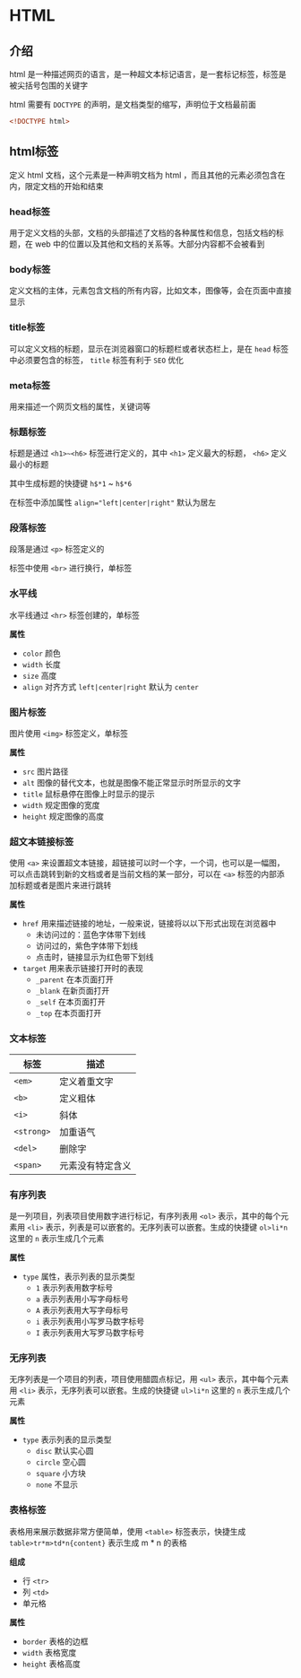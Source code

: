 # HTML

## 介绍

html 是一种描述网页的语言，是一种超文本标记语言，是一套标记标签，标签是被尖括号包围的关键字

html 需要有 `DOCTYPE` 的声明，是文档类型的缩写，声明位于文档最前面

```html
<!DOCTYPE html>
```

## html标签

定义 html 文档，这个元素是一种声明文档为 html ，而且其他的元素必须包含在内，限定文档的开始和结束

### head标签

用于定义文档的头部，文档的头部描述了文档的各种属性和信息，包括文档的标题，在 web 中的位置以及其他和文档的关系等。大部分内容都不会被看到

### body标签

定义文档的主体，元素包含文档的所有内容，比如文本，图像等，会在页面中直接显示

### title标签

可以定义文档的标题，显示在浏览器窗口的标题栏或者状态栏上，是在 `head` 标签中必须要包含的标签， `title` 标签有利于 `SEO` 优化

### meta标签

用来描述一个网页文档的属性，关键词等

### 标题标签

标题是通过 `<h1>~<h6>` 标签进行定义的，其中 `<h1>` 定义最大的标题， `<h6>` 定义最小的标题

其中生成标题的快捷键 `h$*1` ~ `h$*6`

在标签中添加属性 `align="left|center|right"` 默认为居左

### 段落标签

段落是通过 `<p>` 标签定义的

标签中使用 `<br>` 进行换行，单标签

### 水平线

水平线通过 `<hr>` 标签创建的，单标签

**属性**

- `color` 颜色
- `width` 长度
- `size` 高度
- `align` 对齐方式 `left|center|right` 默认为 `center`

### 图片标签

图片使用 `<img>` 标签定义，单标签

**属性**

- `src` 图片路径
- `alt` 图像的替代文本，也就是图像不能正常显示时所显示的文字
- `title` 鼠标悬停在图像上时显示的提示
- `width` 规定图像的宽度
- `height` 规定图像的高度

### 超文本链接标签

使用 `<a>` 来设置超文本链接，超链接可以时一个字，一个词，也可以是一幅图，可以点击跳转到新的文档或者是当前文档的某一部分，可以在 `<a>` 标签的内部添加标题或者是图片来进行跳转

**属性**

- `href` 用来描述链接的地址，一般来说，链接将以以下形式出现在浏览器中
  - 未访问过的：蓝色字体带下划线
  - 访问过的，紫色字体带下划线
  - 点击时，链接显示为红色带下划线
- `target` 用来表示链接打开时的表现
  - `_parent` 在本页面打开
  - `_blank` 在新页面打开
  - `_self` 在本页面打开
  - `_top` 在本页面打开

### 文本标签

|标签|描述|
|---|---|
|`<em>`|定义着重文字|
|`<b>`|定义粗体|
|`<i>`|斜体|
|`<strong>`|加重语气|
|`<del>`|删除字|
|`<span>`|元素没有特定含义|

### 有序列表

是一列项目，列表项目使用数字进行标记，有序列表用 `<ol>` 表示，其中的每个元素用 `<li>` 表示，列表是可以嵌套的。无序列表可以嵌套。生成的快捷键 `ol>li*n` 这里的 `n` 表示生成几个元素

**属性**

- `type` 属性，表示列表的显示类型
  - `1` 表示列表用数字标号
  - `a` 表示列表用小写字母标号
  - `A` 表示列表用大写字母标号
  - `i` 表示列表用小写罗马数字标号
  - `I` 表示列表用大写罗马数字标号

### 无序列表

无序列表是一个项目的列表，项目使用醋圆点标记，用 `<ul>` 表示，其中每个元素用 `<li>` 表示，无序列表可以嵌套。生成的快捷键 `ul>li*n` 这里的 `n` 表示生成几个元素

**属性**

- `type` 表示列表的显示类型
  - `disc` 默认实心圆
  - `circle` 空心圆
  - `square` 小方块
  - `none` 不显示

### 表格标签

表格用来展示数据非常方便简单，使用 `<table>` 标签表示，快捷生成 `table>tr*m>td*n{content}` 表示生成 m * n 的表格

**组成**

- 行 `<tr>`
- 列 `<td>`
- 单元格

**属性**

- `border` 表格的边框
- `width` 表格宽度
- `height` 表格高度

